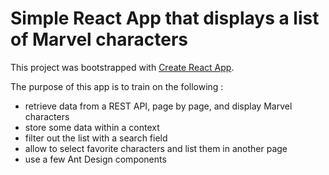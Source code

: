 # Simple React App that displays a list of Marvel characters

This project was bootstrapped with [Create React App](https://github.com/facebook/create-react-app).

The purpose of this app is to train on the following :
- retrieve data from a REST API, page by page, and display Marvel characters
- store some data within a context
- filter out the list with a search field 
- allow to select favorite characters and list them in another page
- use a few Ant Design components